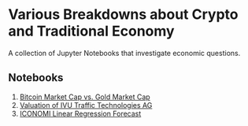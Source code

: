 # Various Breakdowns about Crypto and Traditional Economy

A collection of Jupyter Notebooks that investigate economic questions.

## Notebooks

1. [Bitcoin Market Cap vs. Gold Market Cap](Bitcoin_vs_Gold_Maximum_Supply.html)
2. [Valuation of IVU Traffic Technologies AG](IVU_Traffic_Technologies.html)
3. [ICONOMI Linear Regression Forecast](ICONOMI_Linear_Regression_Forecast.html)

